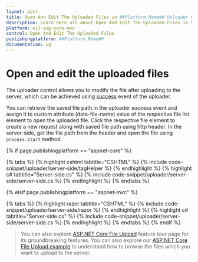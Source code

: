 ```yaml
---
layout: post
title: Open And Edit The Uploaded Files in ##Platform_Name## Uploader Component
description: Learn here all about Open And Edit The Uploaded Files in Syncfusion ##Platform_Name## Uploader component and more.
platform: ej2-asp-core-mvc
control: Open And Edit The Uploaded Files
publishingplatform: ##Platform_Name##
documentation: ug
---
```



# Open and edit the uploaded files

The uploader control allows you to modify the file after uploading to the server, which can be achieved using [success](https://help.syncfusion.com/cr/aspnetcore-js2/Syncfusion.EJ2.Inputs.Uploader.html#Syncfusion_EJ2_Inputs_Uploader_Success) event of the uploader.

You can retrieve the saved file path in the uploader success event and assign it to custom attribute (data-file-name) value of the respective file list element to open the uploaded file. Click the respective file element to create a new request along with saved file path using http header. In the server-side, get the file path from the header and open the file using `process.start` method.

{% if page.publishingplatform == "aspnet-core" %}

{% tabs %}
{% highlight cshtml tabtitle="CSHTML" %}
{% include code-snippet/uploader/server-side/tagHelper %}
{% endhighlight %}
{% highlight c# tabtitle="Server-side.cs" %}
{% include code-snippet/uploader/server-side/server-side.cs %}
{% endhighlight %}
{% endtabs %}

{% elsif page.publishingplatform == "aspnet-mvc" %}

{% tabs %}
{% highlight razor tabtitle="CSHTML" %}
{% include code-snippet/uploader/server-side/razor %}
{% endhighlight %}
{% highlight c# tabtitle="Server-side.cs" %}
{% include code-snippet/uploader/server-side/server-side.cs %}
{% endhighlight %}
{% endtabs %}
{% endif %}



> You can also explore [ASP.NET Core File Upload](https://www.syncfusion.com/aspnet-core-ui-controls/file-upload) feature tour page for its groundbreaking features. You can also explore our [ASP.NET Core File Upload example](https://ej2.syncfusion.com/aspnetcore/Uploader/DefaultFunctionalities#/material) to understand how to browse the files which you want to upload to the server.